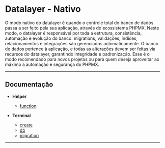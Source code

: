 # Datalayer - Nativo

O modo nativo do datalayer é quando o controle total do banco de dados passa a ser feito pela sua aplicação, através do ecossistema PHPMX. Neste modo, o datalayer é responsável por toda a estrutura, consistência, automação e evolução do banco: migrations, validações, índices, relacionamentos e integrações são gerenciados automaticamente. O banco de dados pertence à aplicação, e todas as alterações devem ser feitas via recursos do datalayer, garantindo integridade e padronização. Esse é o modo recomendado para novos projetos ou para quem deseja aproveitar ao máximo a automação e segurança do PHPMX.

---

## Documentação

- **Helper**

  - [function](./helper/function.md)

- **Terminal**

  - [create](./terminal/create.md)
  - [db](./terminal/db.md)
  - [migration](./terminal/migration.md)

---
